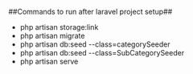 ##Commands to run after laravel project setup##
- php artisan storage:link
- php artisan migrate
- php artisan db:seed --class=categorySeeder
- php artisan db:seed --class=SubCategorySeeder
- php artisan serve